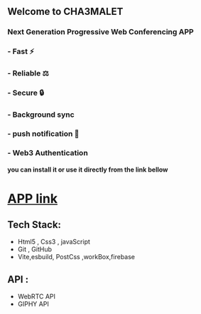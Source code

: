 ## Welcome to  CHA3MALET 
### Next Generation Progressive Web  Conferencing APP
### - Fast ⚡️ 
### - Reliable ⚖️ 
### - Secure 🔒 
### - Background sync
### - push notification 🔔
### - Web3 Authentication

#### you can install it or use it directly from the link bellow


# [APP link]()

## Tech Stack:
- Html5 , Css3 , javaScript
- Git , GitHub
- Vite,esbuild, PostCss ,workBox,firebase


## API :
- WebRTC API	
- GIPHY API